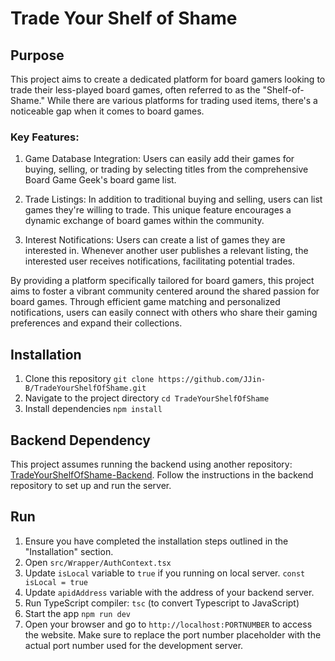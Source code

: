 # Trade Your Shelf of Shame

## Purpose
This project aims to create a dedicated platform for board gamers looking to trade their less-played board games, often referred to as the "Shelf-of-Shame." While there are various platforms for trading used items, there's a noticeable gap when it comes to board games.

### Key Features:
1. Game Database Integration:
Users can easily add their games for buying, selling, or trading by selecting titles from the comprehensive Board Game Geek's board game list.

2. Trade Listings:
In addition to traditional buying and selling, users can list games they're willing to trade. This unique feature encourages a dynamic exchange of board games within the community.

3. Interest Notifications:
Users can create a list of games they are interested in. Whenever another user publishes a relevant listing, the interested user receives notifications, facilitating potential trades.

By providing a platform specifically tailored for board gamers, this project aims to foster a vibrant community centered around the shared passion for board games. Through efficient game matching and personalized notifications, users can easily connect with others who share their gaming preferences and expand their collections.


## Installation
1. Clone this repository `git clone https://github.com/JJin-B/TradeYourShelfOfShame.git`
2. Navigate to the project directory `cd TradeYourShelfOfShame`
3. Install dependencies `npm install`

## Backend Dependency
This project assumes running the backend using another repository: [TradeYourShelfOfShame-Backend](https://github.com/JJin-B/TTYS-Backend). Follow the instructions in the backend repository to set up and run the server.


## Run
1. Ensure you have completed the installation steps outlined in the "Installation" section.
2. Open `src/Wrapper/AuthContext.tsx`
3. Update `isLocal` variable to `true` if you running on local server. `const isLocal = true`
4. Update `apidAddress` variable with the address of your backend server. 
5. Run TypeScript compiler: `tsc` (to convert Typescript to JavaScript)
6. Start the app `npm run dev`
7. Open your browser and go to `http://localhost:PORTNUMBER` to access the website. Make sure to replace the port number placeholder with the actual port number used for the development server. 



